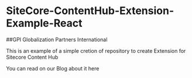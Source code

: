 # SiteCore-ContentHub-Extension-Example-React

##GPI Globalization Partners International

This is an example of a simple cretion of repository to create Extension for Sitecore Content Hub

You can read on our Blog about it here


